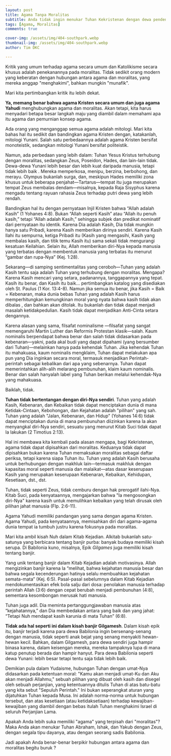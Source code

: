 ```yaml
---
layout: post
title: Agama Tanpa Moralitas
subtitle: Anda tidak ingin menukar Tuhan Kekristenan dengan dewa pendendam seperti Zeus.
tags: [Agama, Moralitas]
comments: true

cover-img: /assets/img/404-southpark.webp
thumbnail-img: /assets/img/404-southpark.webp
author: Tim DKC

---
```



Kritik yang umum terhadap agama secara umum dan Katolikisme secara khusus adalah penekanannya pada moralitas. Tidak sedikit orang modern yang keberatan dengan hubungan antara agama dan moralitas, yang mereka anggap "menghakimi", bahkan mungkin "munafik".

Mari kita pertimbangkan kritik itu lebih dekat.

**Ya, memang benar bahwa agama Kristen secara umum dan juga agama Yahudi** menghubungkan agama dan moralitas. Akan tetapi, kita harus menyadari betapa besar langkah maju yang diambil dalam memahami apa itu agama dan pemurnian konsep agama.

Ada orang yang menganggap semua agama adalah mitologi. Mari kita bahas hal itu sedikit dan bandingkan agama Kristen dengan, katakanlah, mitologi Yunani. Salah satu perbedaannya adalah agama Kristen bersifat monoteistik, sedangkan mitologi Yunani bersifat politeistik.

Namun, ada perbedaan yang lebih dalam: Tuhan Yesus Kristus terhubung dengan moralitas, sedangkan Zeus, Poseidon, Hades, dan lain-lain tidak. Dewa-dewa Yunani lebih besar dan lebih kuat daripada manusia, tetapi tidak lebih baik . Mereka memperkosa, menipu, berzina, berbohong, dan merayu. Olympus bukanlah surga, dan, meskipun Hades memiliki zona khusus untuk beberapa penjahat—Tartarus—tempat itu juga merupakan tempat Zeus membalas dendam—misalnya, kepada Raja Sisyphus karena mengadu tentang rayuan rahasia Zeus terhadap putri dewa yang lebih rendah.

Bandingkan hal itu dengan pernyataan Injil Kristen bahwa “Allah adalah Kasih” (1 Yohanes 4:8). Bukan “Allah seperti Kasih” atau “Allah itu penuh kasih,” tetapi “Allah adalah Kasih,” sehingga subjek dan predikat nominatif dari pernyataan itu identik. Karena Dia adalah Kasih, Dia tidak mungkin hanya satu Pribadi, karena Kasih memberikan dirinya sendiri. Karena Kasih Ilahi itu sempurna, ketiga Pribadi itu (Kasih yang mengasihi, Kasih yang membalas kasih, dan titik temu Kasih itu) sama sekali tidak mengurangi kesatuan Keilahian. Selain itu, Allah memberikan diri-Nya kepada manusia yang terbatas dengan membentuk manusia yang terbatas itu menurut “gambar dan rupa-Nya” (Kej. 1:28).

Sekarang—di samping sentimentalitas yang ceroboh—Tuhan yang adalah Kasih tentu saja adalah Tuhan yang terhubung dengan moralitas. Mengapa? Karena Kasih mencari yang setara, padanannya, tanggapannya yang tepat. Kasih itu benar, dan Kasih itu baik... pertimbangkan katalog yang disediakan oleh St. Paulus (1 Kor. 13:4-8). Namun jika semua itu benar, jika Kasih = Baik = Kebenaran, maka dunia bebas Tuhan yang adalah Kasih harus memperhitungkan kemungkinan moral yang nyata bahwa kasih tidak akan dibalas , dan bahkan akan ditolak. Itu bukanlah dan tidak dapat menjadi masalah ketidakpedulian. Kasih tidak dapat menjadikan Anti-Cinta setara dengannya.

Karena alasan yang sama, filsafat nominalisme —filsafat yang sangat memengaruhi Martin Luther dan Reformis Protestan klasik—salah. Kaum nominalis berpendapat bahwa benar dan salah tidak didasarkan pada kebenaran—yakni, pada akal budi yang dapat dipahami (yang bersumber dari Tuhan)—melainkan hanya pada kehendak Tuhan. Jika kehendak Tuhan itu mahakuasa, kaum nominalis mengklaim, Tuhan dapat melakukan apa pun yang Dia inginkan secara moral, termasuk menjadikan Perintah-perintah sebagai kebalikan dari apa yang sebenarnya. Tuhan dapat memerintahkan alih-alih melarang pembunuhan, klaim kaum nominalis. Benar dan salah hanyalah label yang Tuhan berikan melalui kehendak-Nya yang mahakuasa.

Baiklah, tidak.

**Tuhan tidak bertentangan dengan diri-Nya sendiri**. Tuhan yang adalah Kasih, Kebenaran, dan Kebaikan tidak dapat menciptakan dunia di mana Ketidak-Cintaan, Kebohongan, dan Kejahatan adalah "pilihan" yang sah. Tuhan yang adalah "Jalan, Kebenaran, dan Hidup" (Yohanes 14:6) tidak dapat menciptakan dunia di mana pembunuhan diizinkan karena Ia akan menyangkal diri-Nya sendiri, sesuatu yang menurut Kitab Suci tidak dapat Ia lakukan (2 Timotius 2:13).

Hal ini membawa kita kembali pada alasan mengapa, bagi Kekristenan, agama tidak dapat dipisahkan dari moralitas. Keduanya tidak dapat dipisahkan bukan karena Tuhan memaksakan moralitas sebagai daftar periksa, tetapi karena siapa Tuhan itu. Tuhan yang adalah Kasih berusaha untuk berhubungan dengan makhluk lain—termasuk makhluk dengan kapasitas moral seperti manusia dan malaikat—atas dasar keserupaan Kasih yang merupakan keserupaan Kebenaran, Kebaikan, Kehidupan, Kesetiaan, dst., dst.

Tuhan, tidak seperti Zeus, tidak cemburu dengan hak prerogatif ilahi-Nya. Kitab Suci, pada kenyataannya, mengajarkan bahwa "Ia mengosongkan diri-Nya" karena kasih untuk memulihkan kebaikan yang telah dirusak oleh pilihan jahat manusia (Flp. 2:6-11).

Agama Yahudi memiliki pandangan yang sama dengan agama Kristen. Agama Yahudi, pada kenyataannya, memisahkan diri dari agama-agama dunia tempat ia tumbuh justru karena fokusnya pada moralitas.

Mari kita ambil kisah Nuh dalam Kitab Kejadian. Alkitab bukanlah satu-satunya yang berbicara tentang banjir purba: banyak budaya memiliki kisah serupa. Di Babilonia kuno, misalnya, Epik <em>Gilgames</em> juga memiliki kisah tentang banjir.

Yang unik tentang banjir dalam Kitab Kejadian adalah motivasinya. Allah mengizinkan banjir karena Ia “melihat, bahwa kejahatan manusia besar dan bahwa segala kecenderungan hatinya selalu membuahkan kejahatan semata-mata” (Kej. 6:5). Pasal-pasal sebelumnya dalam Kitab Kejadian mendokumentasikan efek bola salju dari dosa: penolakan manusia terhadap perintah Allah (3:6) dengan cepat berubah menjadi pembunuhan (4:8), sementara kesombongan merusak hati manusia.

Tuhan juga adil. Dia meminta pertanggungjawaban manusia atas “kejahatannya,” dan Dia membedakan antara yang baik dan yang jahat: “Tetapi Nuh mendapat kasih karunia di mata Tuhan” (6:8).

**Tidak ada hal seperti ini dalam kisah banjir Gilgamesh**. Dalam kisah epik itu, banjir terjadi karena para dewa Babilonia ingin bersenang-senang dengan manusia, tidak seperti anak bejat yang senang menyakiti hewan-hewan kecil. Bahkan, dalam Gilgamesh, para dewa sendiri juga hampir binasa karena, dalam keisengan mereka, mereka tampaknya lupa di mana katup penutup berada dan hampir hanyut. Para dewa Babilonia seperti dewa Yunani: lebih besar tetapi tentu saja tidak lebih baik.

Demikian pula dalam Yudaisme, hubungan Tuhan dengan umat-Nya didasarkan pada ketentuan moral: "Kamu akan menjadi umat-Ku dan Aku akan menjadi Allahmu," sebuah pilihan yang dibuat oleh kasih dan disegel oleh sebuah perjanjian, yang ketentuannya ditulis Tuhan di atas batu-batu yang kita sebut "Sepuluh Perintah." Ini bukan seperangkat aturan yang dijatuhkan Tuhan kepada Musa. Ini adalah norma-norma untuk hubungan tersebut, dan atas kesetiaan (atau ketidaksetiaan) terhadap kewajiban-kewajiban yang diambil dengan bebas itulah Tuhan menghakimi Israel di seluruh Perjanjian Lama.

Apakah Anda lebih suka memiliki "agama" yang terpisah dari "moralitas"? Maka Anda akan menukar Tuhan Abraham, Ishak, dan Yakub dengan Zeus, dengan segala tipu dayanya, atau dengan seorang sadis Babilonia.

Jadi apakah Anda benar-benar berpikir hubungan antara agama dan moralitas begitu buruk ?

